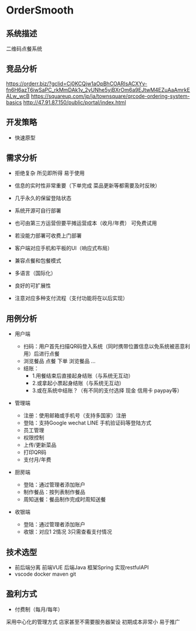 # OrderSmooth

## 系统描述
二维码点餐系统

## 竞品分析
https://orderr.biz/?gclid=Cj0KCQjw1aOpBhCOARIsACXYv-fn6H6azT6iwSaPC_rkMmDAk1v_2yUNhe5yjBXrOm6a9EJtwM4EZuAaAmrkEALw_wcB
https://squareup.com/jp/ja/townsquare/qrcode-ordering-system-basics
http://47.91.87.150/public/portal/index.html

## 开发策略
- 快速原型

## 需求分析
- 拒绝复杂 所见即所得 易于使用
- 信息的实时性非常重要（下单完成 菜品更新等都需要及时反映）
- 几乎永久的保留登陆状态

- 系统开源可自行部署
- 也可由第三方运营但要平摊运营成本（收月/年费） 可免费试用
- 若没能力部署可收费上门部署

- 客户端对应手机和平板的UI（响应式布局）
- 兼容点餐和包餐模式
- 多语言（国际化）

- 良好的可扩展性
- 注意对应多种支付流程（支付功能将在以后实现）

## 用例分析
- 用户端
    - 扫码：用户首先扫描QR码登入系统（同时携带位置信息以免系统被恶意利用）后进行点餐
    - 浏览餐品 点餐 下单 浏览餐品 ...
    - 结账：
        - 1.用餐结束后直接起身结账（与系统无互动） 
        - 2.或拿起小票起身结账（与系统无互动）
        - 3.或在系统中结账？（有不同的支付选择 现金 信用卡 paypay等）

- 管理端
    - 注册：使用邮箱或手机号（支持多国家）注册
    - 登陆：支持Google wechat LINE 手机验证码等登陆方式
    - 员工管理
    - 权限控制
    - 上传/更新菜品
    - 打印QR码
    - 支付月/年费

- 厨房端
    - 登陆：通过管理者添加账户
    - 制作餐品：按列表制作餐品
    - 周知送餐：餐品制作完成时周知送餐

- 收银端
    - 登陆：通过管理者添加账户
    - 收银：对应1 2情况 3只需查看支付情况

## 技术选型
- 前后端分离 前端VUE 后端Java 框架Spring 实现restfulAPI
- vscode docker maven git

## 盈利方式
- 付费制（每月/每年）

采用中心化的管理方式 店家甚至不需要服务器架设 初期成本非常小 易于推广